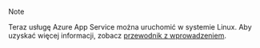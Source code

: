 > [!NOTE]
> Teraz usługę Azure App Service można uruchomić w systemie Linux. Aby uzyskać więcej informacji, zobacz [przewodnik z wprowadzeniem](../articles/app-service/app-service-linux-readme.md).
> 
> 



<!--HONumber=Jan17_HO1-->


